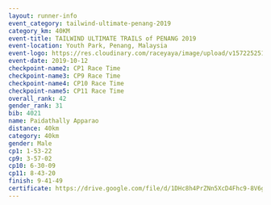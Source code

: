 ```yaml
---
layout: runner-info 
event_category: tailwind-ultimate-penang-2019 
category_km: 40KM 
event-title: TAILWIND ULTIMATE TRAILS of PENANG 2019 
event-location: Youth Park, Penang, Malaysia 
event-logo: https://res.cloudinary.com/raceyaya/image/upload/v1572252513/logo/utop-2019_h9tzys.jpg 
event-date: 2019-10-12 
checkpoint-name2: CP1 Race Time 
checkpoint-name3: CP9 Race Time 
checkpoint-name4: CP10 Race Time 
checkpoint-name5: CP11 Race Time 
overall_rank: 42
gender_rank: 31
bib: 4021
name: Paidathally Apparao
distance: 40km
category: 40km
gender: Male
cp1: 1-53-22
cp9: 3-57-02
cp10: 6-30-09
cp11: 8-43-20
finish: 9-41-49
certificate: https://drive.google.com/file/d/1DHc8h4PrZNn5XcD4Fhc9-8V6g25E827e/view?usp=sharing
---
```

